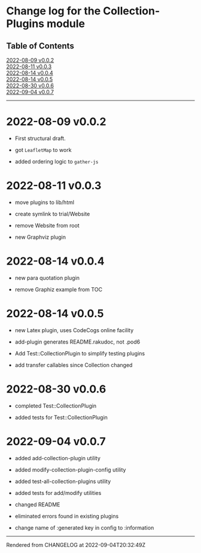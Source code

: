# Change log for the Collection-Plugins module
>
## Table of Contents
[2022-08-09 v0.0.2](#2022-08-09-v002)  
[2022-08-11 v0.0.3](#2022-08-11-v003)  
[2022-08-14 v0.0.4](#2022-08-14-v004)  
[2022-08-14 v0.0.5](#2022-08-14-v005)  
[2022-08-30 v0.0.6](#2022-08-30-v006)  
[2022-09-04 v0.0.7](#2022-09-04-v007)  

----
# 2022-08-09 v0.0.2
*  First structural draft.

*  got `LeafletMap` to work

*  added ordering logic to `gather-js`

# 2022-08-11 v0.0.3
*  move plugins to lib/html

*  create symlink to trial/Website

*  remove Website from root

*  new Graphviz plugin

# 2022-08-14 v0.0.4
*  new para quotation plugin

*  remove Graphiz example from TOC

# 2022-08-14 v0.0.5
*  new Latex plugin, uses CodeCogs online facility

*  add-plugin generates README.rakudoc, not .pod6

*  Add Test::CollectionPlugin to simplify testing plugins

*  add transfer callables since Collection changed

# 2022-08-30 v0.0.6
*  completed Test::CollectionPlugin

*  added tests for Test::CollectionPlugin

# 2022-09-04 v0.0.7


*  added add-collection-plugin utility

*  added modify-collection-plugin-config utility

*  added test-all-collection-plugins utility

*  added tests for add/modify utilities

*  changed README

*  eliminated errors found in existing plugins

*  change name of :generated key in config to :information





----
Rendered from CHANGELOG at 2022-09-04T20:32:49Z